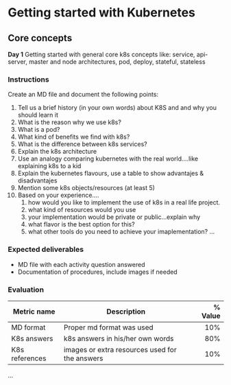 
# Getting started with Kubernetes

## Core concepts

**Day 1**
Getting started with general core k8s concepts like:
service, api-server, master and node architectures, pod, deploy, stateful, stateless

### Instructions
Create an MD file and document the following points:
1. Tell us a brief history (in your own words) about K8S and and why you should learn it
2. What is the reason why we use k8s?
3. What is a pod?
4. What kind of benefits we find with k8s?
5. What is the difference between k8s services?
6. Explain the k8s architecture
7. Use an analogy comparing kubernetes with the real world....like explaining k8s to a kid 
8. Explain the kubernetes flavours, use a table to show advantajes & disadvantajes 
9. Mention some k8s objects/resources (at least 5)
10. Based on your experience....
    1.  how would you like to implement the use of k8s in a real life project.
    2.  what kind of resources would you use
    3.  your implementation would be private or public...explain why
    4.  what flavor is the best option for this?
    5.  what other tools do you need to achieve your imaplementation? 
...


### Expected deliverables
- MD file with each activity question answered
- Documentation of procedures, include images if needed

### Evaluation

| Metric name | Description | % Value |
| ----------- |-------------| -------:|
| MD format   | Proper md format was used | 10% |
| K8s answers   | k8s answers in his/her own words | 80% |
| K8s references   | images or extra resources used for the answers | 10% |
...